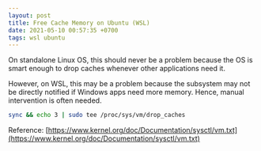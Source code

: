 ```yaml
---
layout: post
title: Free Cache Memory on Ubuntu (WSL)
date: 2021-05-10 00:57:35 +0700
tags: wsl ubuntu
---
```


On standalone Linux OS, this should never be a problem because the OS is smart enough to drop caches whenever other applications need it.

However, on WSL, this may be a problem because the subsystem may not be directly notified if Windows apps need more memory. Hence, manual intervention is often needed.

```bash
sync && echo 3 | sudo tee /proc/sys/vm/drop_caches
```

Reference: [https://www.kernel.org/doc/Documentation/sysctl/vm.txt](https://www.kernel.org/doc/Documentation/sysctl/vm.txt)
